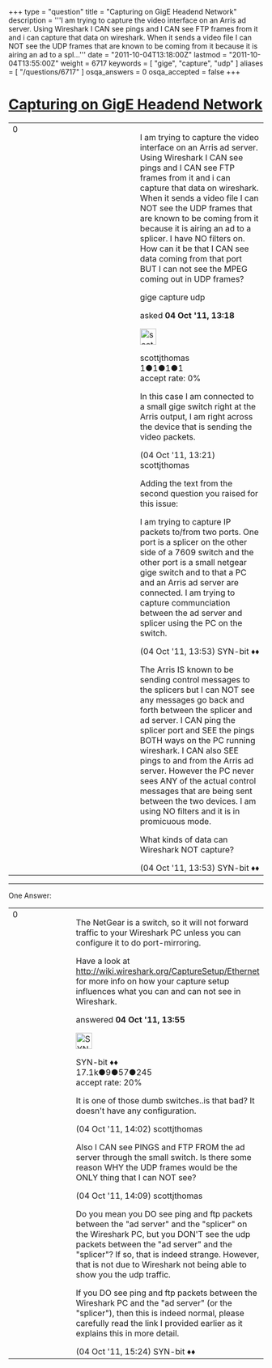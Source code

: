 +++
type = "question"
title = "Capturing on GigE Headend Network"
description = '''I am trying to capture the video interface on an Arris ad server. Using Wireshark I CAN see pings and I CAN see FTP frames from it and i can capture that data on wireshark. When it sends a video file I can NOT see the UDP frames that are known to be coming from it because it is airing an ad to a spl...'''
date = "2011-10-04T13:18:00Z"
lastmod = "2011-10-04T13:55:00Z"
weight = 6717
keywords = [ "gige", "capture", "udp" ]
aliases = [ "/questions/6717" ]
osqa_answers = 0
osqa_accepted = false
+++

<div class="headNormal">

# [Capturing on GigE Headend Network](/questions/6717/capturing-on-gige-headend-network)

</div>

<div id="main-body">

<div id="askform">

<table id="question-table" style="width:100%;"><colgroup><col style="width: 50%" /><col style="width: 50%" /></colgroup><tbody><tr class="odd"><td style="width: 30px; vertical-align: top"><div class="vote-buttons"><div id="post-6717-score" class="post-score" title="current number of votes">0</div><div id="favorite-count" class="favorite-count"></div></div></td><td><div id="item-right"><div class="question-body"><p>I am trying to capture the video interface on an Arris ad server. Using Wireshark I CAN see pings and I CAN see FTP frames from it and i can capture that data on wireshark. When it sends a video file I can NOT see the UDP frames that are known to be coming from it because it is airing an ad to a splicer. I have NO filters on. How can it be that I CAN see data coming from that port BUT I can not see the MPEG coming out in UDP frames?</p></div><div id="question-tags" class="tags-container tags">gige capture udp</div><div id="question-controls" class="post-controls"></div><div class="post-update-info-container"><div class="post-update-info post-update-info-user"><p>asked <strong>04 Oct '11, 13:18</strong></p><img src="https://secure.gravatar.com/avatar/e801d8e1558a4375c2c15dc9bbac75c9?s=32&amp;d=identicon&amp;r=g" class="gravatar" width="32" height="32" alt="scottjthomas&#39;s gravatar image" /><p>scottjthomas<br />
<span class="score" title="1 reputation points">1</span><span title="1 badges"><span class="badge1">●</span><span class="badgecount">1</span></span><span title="1 badges"><span class="silver">●</span><span class="badgecount">1</span></span><span title="1 badges"><span class="bronze">●</span><span class="badgecount">1</span></span><br />
<span class="accept_rate" title="Rate of the user&#39;s accepted answers">accept rate:</span> <span title="scottjthomas has no accepted answers">0%</span></p></div></div><div id="comments-container-6717" class="comments-container"><span id="6718"></span><div id="comment-6718" class="comment"><div id="post-6718-score" class="comment-score"></div><div class="comment-text"><p>In this case I am connected to a small gige switch right at the Arris output, I am right across the device that is sending the video packets.</p></div><div id="comment-6718-info" class="comment-info"><span class="comment-age">(04 Oct '11, 13:21)</span> scottjthomas</div></div><span id="6721"></span><div id="comment-6721" class="comment"><div id="post-6721-score" class="comment-score"></div><div class="comment-text"><p>Adding the text from the second question you raised for this issue:</p><p>I am trying to capture IP packets to/from two ports. One port is a splicer on the other side of a 7609 switch and the other port is a small netgear gige switch and to that a PC and an Arris ad server are connected. I am trying to capture communciation between the ad server and splicer using the PC on the switch.</p></div><div id="comment-6721-info" class="comment-info"><span class="comment-age">(04 Oct '11, 13:53)</span> SYN-bit ♦♦</div></div><span id="6722"></span><div id="comment-6722" class="comment"><div id="post-6722-score" class="comment-score"></div><div class="comment-text"><p>The Arris IS known to be sending control messages to the splicers but I can NOT see any messages go back and forth between the splicer and ad server. I CAN ping the splicer port and SEE the pings BOTH ways on the PC running wireshark. I CAN also SEE pings to and from the Arris ad server. However the PC never sees ANY of the actual control messages that are being sent between the two devices. I am using NO filters and it is in promicuous mode.</p><p>What kinds of data can Wireshark NOT capture?</p></div><div id="comment-6722-info" class="comment-info"><span class="comment-age">(04 Oct '11, 13:53)</span> SYN-bit ♦♦</div></div></div><div id="comment-tools-6717" class="comment-tools"></div><div class="clear"></div><div id="comment-6717-form-container" class="comment-form-container"></div><div class="clear"></div></div></td></tr></tbody></table>

------------------------------------------------------------------------

<div class="tabBar">

<span id="sort-top"></span>

<div class="headQuestions">

One Answer:

</div>

</div>

<span id="6724"></span>

<div id="answer-container-6724" class="answer">

<table style="width:100%;"><colgroup><col style="width: 50%" /><col style="width: 50%" /></colgroup><tbody><tr class="odd"><td style="width: 30px; vertical-align: top"><div class="vote-buttons"><div id="post-6724-score" class="post-score" title="current number of votes">0</div></div></td><td><div class="item-right"><div class="answer-body"><p>The NetGear is a switch, so it will not forward traffic to your Wireshark PC unless you can configure it to do port-mirroring.</p><p>Have a look at <a href="http://wiki.wireshark.org/CaptureSetup/Ethernet">http://wiki.wireshark.org/CaptureSetup/Ethernet</a> for more info on how your capture setup influences what you can and can not see in Wireshark.</p></div><div class="answer-controls post-controls"></div><div class="post-update-info-container"><div class="post-update-info post-update-info-user"><p>answered <strong>04 Oct '11, 13:55</strong></p><img src="https://secure.gravatar.com/avatar/7901a94d8fdd1f9f47cda9a32fcfa177?s=32&amp;d=identicon&amp;r=g" class="gravatar" width="32" height="32" alt="SYN-bit&#39;s gravatar image" /><p>SYN-bit ♦♦<br />
<span class="score" title="17094 reputation points"><span>17.1k</span></span><span title="9 badges"><span class="badge1">●</span><span class="badgecount">9</span></span><span title="57 badges"><span class="silver">●</span><span class="badgecount">57</span></span><span title="245 badges"><span class="bronze">●</span><span class="badgecount">245</span></span><br />
<span class="accept_rate" title="Rate of the user&#39;s accepted answers">accept rate:</span> <span title="SYN-bit has 174 accepted answers">20%</span></p></div></div><div id="comments-container-6724" class="comments-container"><span id="6725"></span><div id="comment-6725" class="comment"><div id="post-6725-score" class="comment-score"></div><div class="comment-text"><p>It is one of those dumb switches..is that bad? It doesn't have any configuration.</p></div><div id="comment-6725-info" class="comment-info"><span class="comment-age">(04 Oct '11, 14:02)</span> scottjthomas</div></div><span id="6726"></span><div id="comment-6726" class="comment"><div id="post-6726-score" class="comment-score"></div><div class="comment-text"><p>Also I CAN see PINGS and FTP FROM the ad server through the small switch. Is there some reason WHY the UDP frames would be the ONLY thing that I can NOT see?</p></div><div id="comment-6726-info" class="comment-info"><span class="comment-age">(04 Oct '11, 14:09)</span> scottjthomas</div></div><span id="6727"></span><div id="comment-6727" class="comment"><div id="post-6727-score" class="comment-score"></div><div class="comment-text"><p>Do you mean you DO see ping and ftp packets between the "ad server" and the "splicer" on the Wireshark PC, but you DON'T see the udp packets between the "ad server" and the "splicer"? If so, that is indeed strange. However, that is not due to Wireshark not being able to show you the udp traffic.</p><p>If you DO see ping and ftp packets between the Wireshark PC and the "ad server" (or the "splicer"), then this is indeed normal, please carefully read the link I provided earlier as it explains this in more detail.</p></div><div id="comment-6727-info" class="comment-info"><span class="comment-age">(04 Oct '11, 15:24)</span> SYN-bit ♦♦</div></div></div><div id="comment-tools-6724" class="comment-tools"></div><div class="clear"></div><div id="comment-6724-form-container" class="comment-form-container"></div><div class="clear"></div></div></td></tr></tbody></table>

</div>

<div class="paginator-container-left">

</div>

</div>

</div>

